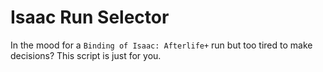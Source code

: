 # Isaac Run Selector

In the mood for a `Binding of Isaac: Afterlife+` run but too tired to make decisions?
This script is just for you.
